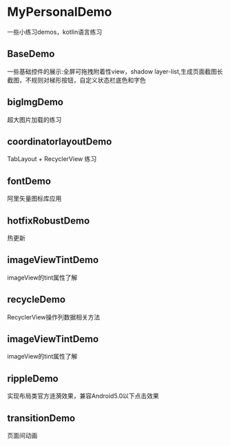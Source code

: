 # MyPersonalDemo
一些小练习demos，kotlin语言练习

## BaseDemo
一些基础控件的展示:全屏可拖拽附着性view，shadow layer-list,生成页面截图长截图，不规则对梯形按钮，自定义状态栏底色和字色

## bigImgDemo
超大图片加载的练习

## coordinatorlayoutDemo
TabLayout + RecyclerView 练习

## fontDemo
阿里矢量图标库应用

## hotfixRobustDemo
热更新

## imageViewTintDemo
imageView的tint属性了解

## recycleDemo
RecyclerView操作列数据相关方法

## imageViewTintDemo
imageView的tint属性了解

## rippleDemo
实现布局类官方涟漪效果，兼容Android5.0以下点击效果

## transitionDemo
页面间动画
